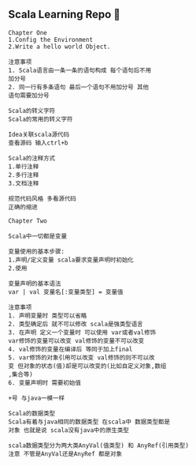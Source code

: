 ## Scala Learning Repo :tada:

    Chapter One
    1.Config the Environment
    2.Write a hello world Object.
    
    注意事项
    1. Scala语言由一条一条的语句构成 每个语句后不用
    加分号
    2. 同一行有多条语句 最后一个语句不用加分号 其他
    语句需要加分号
    
    Scala的转义字符
    Scala的常用的转义字符
    
    Idea关联scala源代码
    查看源码 输入ctrl+b
    
    Scala的注释方式
    1.单行注释
    2.多行注释
    3.文档注释
    
    规范代码风格 多看源代码
    正确的缩进
    
    Chapter Two
    
    Scala中一切都是变量
    
    变量使用的基本步骤:
    1.声明/定义变量 scala要求变量声明时初始化
    2.使用
    
    变量声明的基本语法
    var | val 变量名[:变量类型] = 变量值
    
    注意事项
    1. 声明变量时 类型可以省略
    2. 类型确定后 就不可以修改 scala是强类型语言
    3. 在声明 定义一个变量时 可以使用 var或者val修饰
    var修饰的变量可以改变 val修饰的变量不可以改变
    4. val修饰的变量在编译后 等同于加上final 
    5. var修饰的对象引用可以改变 val修饰的则不可以改
    变 但对象的状态(值)却是可以改变的(比如自定义对象,数组
    ,集合等)
    6. 变量声明时 需要初始值
    
    +号 与java一模一样
    
    Scala的数据类型
    Scala有着与java相同的数据类型 在scala中 数据类型都是
    对象 也就是说 scala没有java中的原生类型
    
    scala数据类型分为两大类AnyVal(值类型) 和 AnyRef(引用类型)
    注意 不管是AnyVal还是AnyRef 都是对象
    
   